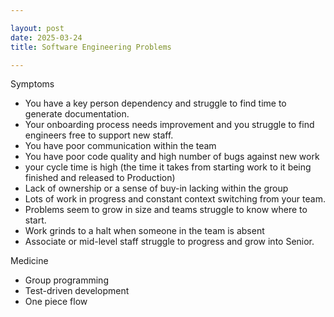 ```yaml
---

layout: post
date: 2025-03-24
title: Software Engineering Problems

---
```


Symptoms

- You have a key person dependency and struggle to find time to generate documentation.
- Your onboarding process needs improvement and you struggle to find engineers free to support new staff.
- You have poor communication within the team
- You have poor code quality and high number of bugs against new work
- your cycle time is high (the time it takes from starting work to it being finished and released to Production)
- Lack of ownership or a sense of buy-in lacking within the group
- Lots of work in progress and constant context switching from your team.
- Problems seem to grow in size and teams struggle to know where to start.
- Work grinds to a halt when someone in the team is absent
- Associate or mid-level staff struggle to progress and grow into Senior.


Medicine

- Group programming
- Test-driven development
- One piece flow